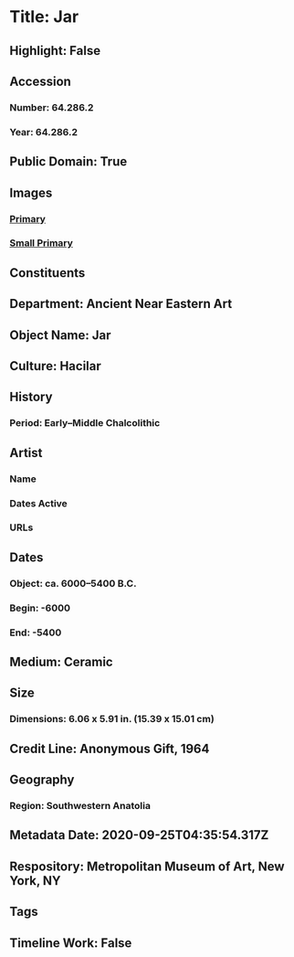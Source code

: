 # Title: Jar
## Highlight: False
## Accession
### Number: 64.286.2
### Year: 64.286.2
## Public Domain: True
## Images
### [Primary](https://images.metmuseum.org/CRDImages/an/original/ME64_286_2.jpg)
### [Small Primary](https://images.metmuseum.org/CRDImages/an/web-large/ME64_286_2.jpg)
## Constituents
## Department: Ancient Near Eastern Art
## Object Name: Jar
## Culture: Hacilar
## History
### Period: Early–Middle Chalcolithic
## Artist
### Name
### Dates Active
### URLs
## Dates
### Object: ca. 6000–5400 B.C.
### Begin: -6000
### End: -5400
## Medium: Ceramic
## Size
### Dimensions: 6.06 x 5.91 in. (15.39 x 15.01 cm)
## Credit Line: Anonymous Gift, 1964
## Geography
### Region: Southwestern Anatolia
## Metadata Date: 2020-09-25T04:35:54.317Z
## Respository: Metropolitan Museum of Art, New York, NY
## Tags
## Timeline Work: False